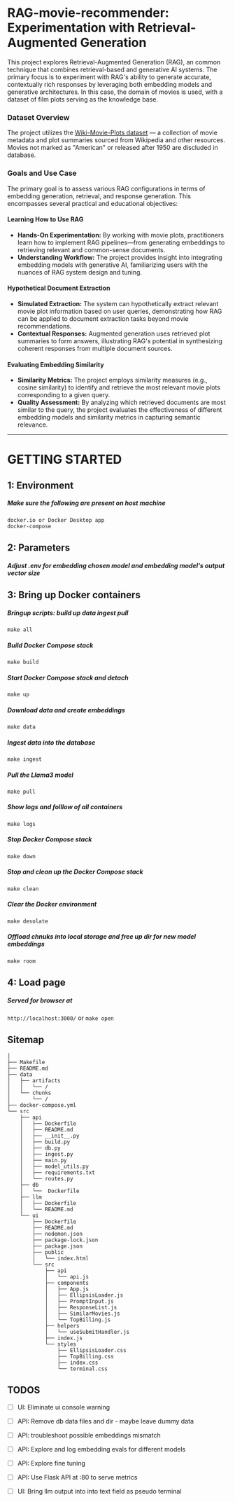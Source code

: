 # RAG-movie-recommender: Experimentation with Retrieval-Augmented Generation

This project explores Retrieval-Augmented Generation (RAG), an common technique that combines retrieval-based and generative AI systems. The primary focus is to experiment with RAG's ability to generate accurate, contextually rich responses by leveraging both embedding models and generative architectures. In this case, the domain of movies is used, with a dataset of film plots serving as the knowledge base.

### Dataset Overview
The project utilizes the [Wiki-Movie-Plots dataset](https://www.kaggle.com/datasets/jrobischon/wikipedia-movie-plots) — a collection of movie metadata and plot summaries sourced from Wikipedia and other resources. Movies not marked as "American" or released after 1950 are discluded in database.

### Goals and Use Case
The primary goal is to assess various RAG configurations in terms of embedding generation, retrieval, and response generation. This encompasses several practical and educational objectives:

#### Learning How to Use RAG
- **Hands-On Experimentation:** By working with movie plots, practitioners learn how to implement RAG pipelines—from generating embeddings to retrieving relevant and common-sense documents.
- **Understanding Workflow:** The project provides insight into integrating embedding models with generative AI, familiarizing users with the nuances of RAG system design and tuning.

#### Hypothetical Document Extraction
- **Simulated Extraction:** The system can hypothetically extract relevant movie plot information based on user queries, demonstrating how RAG can be applied to document extraction tasks beyond movie recommendations.
- **Contextual Responses:** Augmented generation uses retrieved plot summaries to form answers, illustrating RAG's potential in synthesizing coherent responses from multiple document sources.

#### Evaluating Embedding Similarity
- **Similarity Metrics:** The project employs similarity measures (e.g., cosine similarity) to identify and retrieve the most relevant movie plots corresponding to a given query.
- **Quality Assessment:** By analyzing which retrieved documents are most similar to the query, the project evaluates the effectiveness of different embedding models and similarity metrics in capturing semantic relevance.

---

# GETTING STARTED

## 1: Environment
##### Make sure the following are present on host machine
```
docker.io or Docker Desktop app
docker-compose
```

## 2: Parameters
##### Adjust .env for embedding chosen model and embedding model's output vector size


## 3: Bring up Docker containers

##### Bringup scripts: build up data ingest pull
```make all```

##### Build Docker Compose stack
```make build```

##### Start Docker Compose stack and detach
```make up```

##### Download data and create embeddings
```make data```

##### Ingest data into the database
```make ingest```

##### Pull the Llama3 model
```make pull```

##### Show logs and folllow of all containers
```make logs```

##### Stop Docker Compose stack
```make down```

##### Stop and clean up the Docker Compose stack
```make clean```

##### Clear the Docker environment
```make desolate```

##### Offload chnuks into local storage and free up dir for new model embeddings
```make room```


## 4: Load page
##### Served for browser at
```http://localhost:3000/```
or
```make open```


## Sitemap
```
│
├── Makefile
├── README.md
├── data
│   ├── artifacts
│   │   └── /
│   └── chunks
│       └── /
├── docker-compose.yml
└── src
    ├── api
    │   ├── Dockerfile
    │   ├── README.md
    │   ├── __init__.py
    │   ├── build.py
    │   ├── db.py
    │   ├── ingest.py
    │   ├── main.py
    │   ├── model_utils.py
    │   ├── requirements.txt
    │   └── routes.py
    ├── db
    │   └──  Dockerfile
    ├── llm
    │   ├── Dockerfile
    │   └── README.md
    └── ui
        ├── Dockerfile
        ├── README.md
        ├── nodemon.json
        ├── package-lock.json
        ├── package.json
        ├── public
        │   └── index.html
        └── src
            ├── api
            │   └── api.js
            ├── components
            │   ├── App.js
            │   ├── EllipsisLoader.js
            │   ├── PromptInput.js
            │   ├── ResponseList.js
            │   ├── SimilarMovies.js
            │   └── TopBilling.js
            ├── helpers
            │   └── useSubmitHandler.js
            ├── index.js
            └── styles
                ├── EllipsisLoader.css
                ├── TopBilling.css
                ├── index.css
                └── terminal.css
```

## TODOS

- [ ] UI: Eliminate ui console warning
- [ ] API: Remove db data files and dir - maybe leave dummy data
- [ ] API: troubleshoot possible embeddings mismatch
- [ ] API: Explore and log embedding evals for different models
- [ ] API: Explore fine tuning
- [ ] API: Use Flask API at :80 to serve metrics
- [ ] UI: Bring llm output into into text field as pseudo terminal

